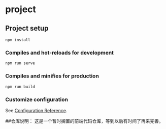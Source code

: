 # project

## Project setup
```
npm install
```

### Compiles and hot-reloads for development
```
npm run serve
```

### Compiles and minifies for production
```
npm run build
```

### Customize configuration
See [Configuration Reference](https://cli.vuejs.org/config/).

##仓库说明：
这是一个暂时搁置的前端代码仓库，等到以后有时间了再来完善。
